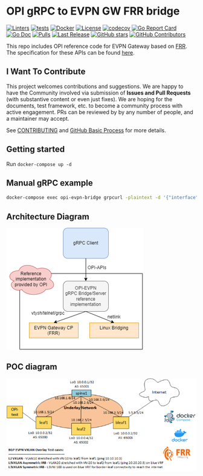 # OPI gRPC to EVPN GW FRR bridge

[![Linters](https://github.com/opiproject/opi-evpn-bridge/actions/workflows/linters.yml/badge.svg)](https://github.com/opiproject/opi-evpn-bridge/actions/workflows/linters.yml)
[![tests](https://github.com/opiproject/opi-evpn-bridge/actions/workflows/go.yml/badge.svg)](https://github.com/opiproject/opi-evpn-bridge/actions/workflows/go.yml)
[![Docker](https://github.com/opiproject/opi-evpn-bridge/actions/workflows/docker-publish.yml/badge.svg)](https://github.com/opiproject/opi-evpn-bridge/actions/workflows/docker-publish.yml)
[![License](https://img.shields.io/github/license/opiproject/opi-evpn-bridge?style=flat-square&color=blue&label=License)](https://github.com/opiproject/opi-evpn-bridge/blob/master/LICENSE)
[![codecov](https://codecov.io/gh/opiproject/opi-evpn-bridge/branch/main/graph/badge.svg)](https://codecov.io/gh/opiproject/opi-evpn-bridge)
[![Go Report Card](https://goreportcard.com/badge/github.com/opiproject/opi-evpn-bridge)](https://goreportcard.com/report/github.com/opiproject/opi-evpn-bridge)
[![Go Doc](https://img.shields.io/badge/godoc-reference-blue.svg)](http://godoc.org/github.com/opiproject/opi-evpn-bridge)
[![Pulls](https://img.shields.io/docker/pulls/opiproject/opi-evpn-bridge.svg?logo=docker&style=flat&label=Pulls)](https://hub.docker.com/r/opiproject/opi-evpn-bridge)
[![Last Release](https://img.shields.io/github/v/release/opiproject/opi-evpn-bridge?label=Latest&style=flat-square&logo=go)](https://github.com/opiproject/opi-evpn-bridge/releases)
[![GitHub stars](https://img.shields.io/github/stars/opiproject/opi-evpn-bridge.svg?style=flat-square&label=github%20stars)](https://github.com/opiproject/opi-evpn-bridge)
[![GitHub Contributors](https://img.shields.io/github/contributors/opiproject/opi-evpn-bridge.svg?style=flat-square)](https://github.com/opiproject/opi-evpn-bridge/graphs/contributors)

This repo includes OPI reference code for EVPN Gateway based on [FRR](https://www.frrouting.org/). The specification for these APIs can be found
[here](https://github.com/opiproject/opi-api/pull/276).

## I Want To Contribute

This project welcomes contributions and suggestions.  We are happy to have the Community involved via submission of **Issues and Pull Requests** (with substantive content or even just fixes). We are hoping for the documents, test framework, etc. to become a community process with active engagement.  PRs can be reviewed by by any number of people, and a maintainer may accept.

See [CONTRIBUTING](https://github.com/opiproject/opi/blob/main/CONTRIBUTING.md) and [GitHub Basic Process](https://github.com/opiproject/opi/blob/main/doc-github-rules.md) for more details.

## Getting started

Run `docker-compose up -d`

## Manual gRPC example

```bash
docker-compose exec opi-evpn-bridge grpcurl -plaintext -d '{"interface":{"spec":{"id": {"value": "ok"}}}}' localhost:50151 opi_api.network.cloud.v1alpha1.CloudInfraService.CreateInterface
```

## Architecture Diagram

![OPI EVPN Bridge Architcture Diagram](./OPI-EVPN-GW-FRR-bridge.png)

## POC diagram

![OPI EVPN Bridge POC Diagram for CI/CD](./OPI-EVPN-PoC.png)
